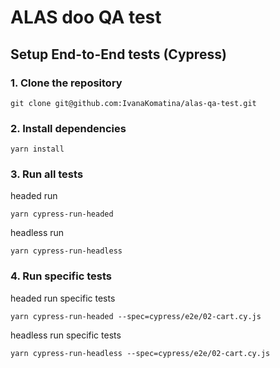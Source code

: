 # ALAS doo QA test

## Setup End-to-End tests (Cypress)
### 1. Clone the repository
```
git clone git@github.com:IvanaKomatina/alas-qa-test.git
```
### 2. Install dependencies
```
yarn install
```
### 3. Run all tests

headed run
```
yarn cypress-run-headed
```

headless run
```
yarn cypress-run-headless
```
### 4. Run specific tests
headed run specific tests
```
yarn cypress-run-headed --spec=cypress/e2e/02-cart.cy.js
```
headless run specific tests
```
yarn cypress-run-headless --spec=cypress/e2e/02-cart.cy.js
```